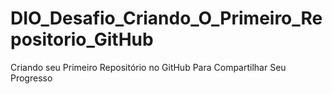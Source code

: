 # DIO_Desafio_Criando_O_Primeiro_Repositorio_GitHub
Criando seu Primeiro Repositório no GitHub Para Compartilhar Seu Progresso
